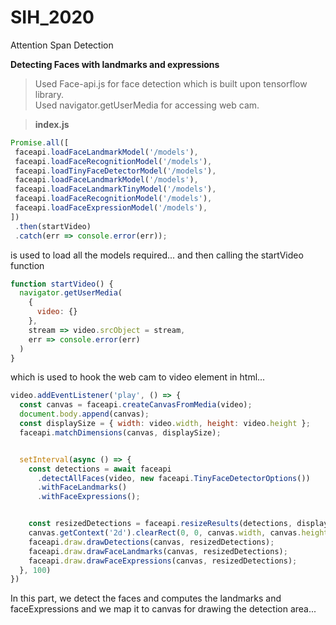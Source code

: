 # SIH_2020
Attention Span Detection

**Detecting Faces with landmarks and expressions**

> Used Face-api.js for face detection which is built upon tensorflow library.  
> Used navigator.getUserMedia for accessing web cam.  

> **index.js**  
 ```javascript
Promise.all([
  faceapi.loadFaceLandmarkModel('/models'),
  faceapi.loadFaceRecognitionModel('/models'),
  faceapi.loadTinyFaceDetectorModel('/models'),
  faceapi.loadFaceLandmarkModel('/models'),
  faceapi.loadFaceLandmarkTinyModel('/models'),
  faceapi.loadFaceRecognitionModel('/models'),
  faceapi.loadFaceExpressionModel('/models'),
])
  .then(startVideo)
  .catch(err => console.error(err));

```  
is used to load all the models required... and then calling the startVideo function



``` javascript
function startVideo() {
  navigator.getUserMedia(
    {
      video: {}
    },
    stream => video.srcObject = stream,
    err => console.error(err)
  )
}
```
which is used to hook the web cam to video element in html...

```javascript
video.addEventListener('play', () => {
  const canvas = faceapi.createCanvasFromMedia(video);
  document.body.append(canvas);
  const displaySize = { width: video.width, height: video.height };
  faceapi.matchDimensions(canvas, displaySize);


  setInterval(async () => {
    const detections = await faceapi
      .detectAllFaces(video, new faceapi.TinyFaceDetectorOptions())
      .withFaceLandmarks()
      .withFaceExpressions();


    const resizedDetections = faceapi.resizeResults(detections, displaySize);
    canvas.getContext('2d').clearRect(0, 0, canvas.width, canvas.height);
    faceapi.draw.drawDetections(canvas, resizedDetections);
    faceapi.draw.drawFaceLandmarks(canvas, resizedDetections);
    faceapi.draw.drawFaceExpressions(canvas, resizedDetections);
  }, 100)
})
```
In this part, we detect the faces and computes the landmarks and faceExpressions
and we map it to canvas for drawing the detection area...
